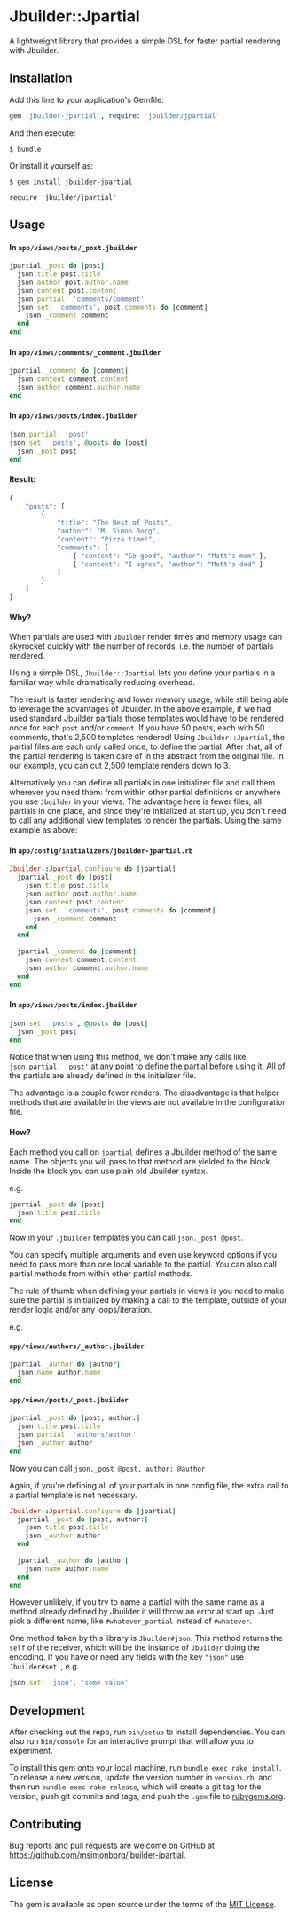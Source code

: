 # Jbuilder::Jpartial

A lightweight library that provides a simple DSL for faster partial rendering with Jbuilder.

## Installation

Add this line to your application's Gemfile:

```ruby
gem 'jbuilder-jpartial', require: 'jbuilder/jpartial'
```

And then execute:

    $ bundle

Or install it yourself as:

    $ gem install jbuilder-jpartial
    
    require 'jbuilder/jpartial'

## Usage

#### In `app/views/posts/_post.jbuilder`

```ruby
jpartial._post do |post|
  json.title post.title
  json.author post.author.name
  json.content post.content
  json.partial! 'comments/comment'
  json.set! 'comments', post.comments do |comment|
    json._comment comment
  end
end
```

#### In `app/views/comments/_comment.jbuilder`
```ruby
jpartial._comment do |comment|
  json.content comment.content
  json.author comment.author.name
end
```

#### In `app/views/posts/index.jbuilder`

```ruby
json.partial! 'post'
json.set! 'posts', @posts do |post|
  json._post post
end
```

#### Result:
```js
{
    "posts": [
        {
            "title": "The Best of Posts",
            "author": "M. Simon Borg",
            "content": "Pizza time!",
            "comments": [
                { "content": "So good", "author": "Matt's mom" },
                { "content": "I agree", "author": "Matt's dad" }
            ]
        }
    ]   
}
```
#### Why?
When partials are used with `Jbuilder` render times and memory usage can skyrocket quickly with the number of records, i.e. the number of partials rendered.

Using a simple DSL, `Jbuilder::Jpartial` lets you define your partials in a familiar way while dramatically reducing overhead. 

The result is faster rendering and lower memory usage, while still being able to leverage the advantages of Jbuilder. In the above example, if we had used standard Jbuilder partials those templates would have to be rendered once for each `post` and/or `comment`. If you have 50 posts, each with 50 comments, that's 2,500 templates rendered! Using `Jbuilder::Jpartial`, the partial files are each only called once, to define the partial. After that, all of the partial rendering is taken care of in the abstract from the original file. In our example, you can cut 2,500 template renders down to 3.

Alternatively you can define all partials in one initializer file and call them wherever you need them: from within other partial definitions or anywhere you use `Jbuilder` in your views. The advantage here is fewer files, all partials in one place, and since they're initialized at start up, you don't need to call any additional view templates to render the partials. Using the same example as above:

#### In `app/config/initializers/jbuilder-jpartial.rb`
```ruby
Jbuilder::Jpartial.configure do |jpartial|
  jpartial._post do |post|
    json.title post.title
    json.author post.author.name
    json.content post.content
    json.set! 'comments', post.comments do |comment|
      json._comment comment
    end
  end
  
  jpartial._comment do |comment|
    json.content comment.content
    json.author comment.author.name
  end
end
```

#### In `app/views/posts/index.jbuilder`
```ruby
json.set! 'posts', @posts do |post|
  json._post post
end
```

Notice that when using this method, we don't make any calls like `json.partial! 'post'` at any point to define the partial before using it. All of the partials are already defined in the initializer file.

The advantage is a couple fewer renders. The disadvantage is that helper methods that are available in the views are not available in the configuration file.

#### How?
Each method you call on `jpartial`  defines a Jbuilder method of the same name. The objects you will pass to that method are yielded to the block. Inside the block you can use plain old Jbuilder syntax.

e.g.

```ruby
jpartial._post do |post|
  json.title post.title
end
```

Now in your `.jbuilder` templates you can call `json._post @post`.

You can specify multiple arguments and even use keyword options if you need to pass more than one local variable to the partial. You can also call partial methods from within other partial methods.

The rule of thumb when defining your partials in views is you need to make sure the partial is initialized by making a call to the template, outside of your render logic and/or any loops/iteration.

e.g.

#### `app/views/authors/_author.jbuilder`
```ruby
jpartial._author do |author|
  json.name author.name
end
```

#### `app/views/posts/_post.jbuilder`
```ruby
jpartial._post do |post, author:|
  json.title post.title
  json.partial! 'authors/author'
  json._author author
end
```

Now you can call `json._post @post, author: @author`

Again, if you're defining all of your partials in one config file, the extra call to a partial template is not necessary.

```ruby
Jbuilder::Jpartial.configure do |jpartial|
  jpartial._post do |post, author:|
    json.title post.title
    json._author author
  end
  
  jpartial._author do |author|
    json.name author.name
  end
end
```

However unlikely, if you try to name a partial with the same name as a method already defined by Jbuilder it will throw an error at start up. Just pick a different name, like `#whatever_partial` instead of `#whatever`.

One method taken by this library is `Jbuilder#json`. This method returns the `self` of the receiver, which will be the instance of `Jbuilder` doing the encoding. If you have or need any fields with the key `"json"` use `Jbuilder#set!`, e.g.
```ruby
json.set! 'json', 'some value'
```


## Development

After checking out the repo, run `bin/setup` to install dependencies. You can also run `bin/console` for an interactive prompt that will allow you to experiment.

To install this gem onto your local machine, run `bundle exec rake install`. To release a new version, update the version number in `version.rb`, and then run `bundle exec rake release`, which will create a git tag for the version, push git commits and tags, and push the `.gem` file to [rubygems.org](https://rubygems.org).

## Contributing

Bug reports and pull requests are welcome on GitHub at https://github.com/msimonborg/jbuilder-jpartial.


## License

The gem is available as open source under the terms of the [MIT License](http://opensource.org/licenses/MIT).

